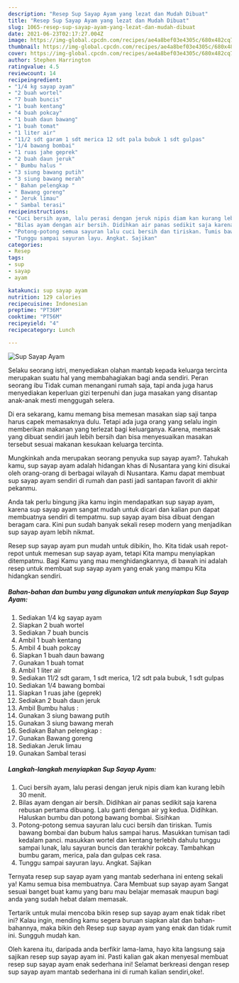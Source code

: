 ```yaml
---
description: "Resep Sup Sayap Ayam yang lezat dan Mudah Dibuat"
title: "Resep Sup Sayap Ayam yang lezat dan Mudah Dibuat"
slug: 1065-resep-sup-sayap-ayam-yang-lezat-dan-mudah-dibuat
date: 2021-06-23T02:17:27.004Z
image: https://img-global.cpcdn.com/recipes/ae4a8bef03e4305c/680x482cq70/sup-sayap-ayam-foto-resep-utama.jpg
thumbnail: https://img-global.cpcdn.com/recipes/ae4a8bef03e4305c/680x482cq70/sup-sayap-ayam-foto-resep-utama.jpg
cover: https://img-global.cpcdn.com/recipes/ae4a8bef03e4305c/680x482cq70/sup-sayap-ayam-foto-resep-utama.jpg
author: Stephen Harrington
ratingvalue: 4.5
reviewcount: 14
recipeingredient:
- "1/4 kg sayap ayam"
- "2 buah wortel"
- "7 buah buncis"
- "1 buah kentang"
- "4 buah pokcay"
- "1 buah daun bawang"
- "1 buah tomat"
- "1 liter air"
- "11/2 sdt garam 1 sdt merica 12 sdt pala bubuk 1 sdt gulpas"
- "1/4 bawang bombai"
- "1 ruas jahe geprek"
- "2 buah daun jeruk"
- " Bumbu halus "
- "3 siung bawang putih"
- "3 siung bawang merah"
- " Bahan pelengkap "
- " Bawang goreng"
- " Jeruk limau"
- " Sambal terasi"
recipeinstructions:
- "Cuci bersih ayam, lalu perasi dengan jeruk nipis diam kan kurang lebih 30 menit."
- "Bilas ayam dengan air bersih. Didihkan air panas sedikit saja karena rebusan pertama dibuang. Lalu ganti dengan air yg kedua. Didihkan. Haluskan bumbu dan potong bawang bombai. Sisihkan"
- "Potong-potong semua sayuran lalu cuci bersih dan tiriskan. Tumis bawang bombai dan bubum halus sampai harus. Masukkan tumisan tadi kedalam panci. masukkan wortel dan kentang terlebih dahulu tunggu sampai lunak, lalu sayuran buncis dan terakhir pokcay. Tambahkan bumbu garam, merica, pala dan gulpas cek rasa."
- "Tunggu sampai sayuran layu. Angkat. Sajikan"
categories:
- Resep
tags:
- sup
- sayap
- ayam

katakunci: sup sayap ayam 
nutrition: 129 calories
recipecuisine: Indonesian
preptime: "PT36M"
cooktime: "PT56M"
recipeyield: "4"
recipecategory: Lunch

---
```



![Sup Sayap Ayam](https://img-global.cpcdn.com/recipes/ae4a8bef03e4305c/680x482cq70/sup-sayap-ayam-foto-resep-utama.jpg)

Selaku seorang istri, menyediakan olahan mantab kepada keluarga tercinta merupakan suatu hal yang membahagiakan bagi anda sendiri. Peran seorang ibu Tidak cuman menangani rumah saja, tapi anda juga harus menyediakan keperluan gizi terpenuhi dan juga masakan yang disantap anak-anak mesti menggugah selera.

Di era  sekarang, kamu memang bisa memesan masakan siap saji tanpa harus capek memasaknya dulu. Tetapi ada juga orang yang selalu ingin memberikan makanan yang terlezat bagi keluarganya. Karena, memasak yang dibuat sendiri jauh lebih bersih dan bisa menyesuaikan masakan tersebut sesuai makanan kesukaan keluarga tercinta. 



Mungkinkah anda merupakan seorang penyuka sup sayap ayam?. Tahukah kamu, sup sayap ayam adalah hidangan khas di Nusantara yang kini disukai oleh orang-orang di berbagai wilayah di Nusantara. Kamu dapat membuat sup sayap ayam sendiri di rumah dan pasti jadi santapan favorit di akhir pekanmu.

Anda tak perlu bingung jika kamu ingin mendapatkan sup sayap ayam, karena sup sayap ayam sangat mudah untuk dicari dan kalian pun dapat membuatnya sendiri di tempatmu. sup sayap ayam bisa dibuat dengan beragam cara. Kini pun sudah banyak sekali resep modern yang menjadikan sup sayap ayam lebih nikmat.

Resep sup sayap ayam pun mudah untuk dibikin, lho. Kita tidak usah repot-repot untuk memesan sup sayap ayam, tetapi Kita mampu menyiapkan ditempatmu. Bagi Kamu yang mau menghidangkannya, di bawah ini adalah resep untuk membuat sup sayap ayam yang enak yang mampu Kita hidangkan sendiri.

<!--inarticleads1-->

##### Bahan-bahan dan bumbu yang digunakan untuk menyiapkan Sup Sayap Ayam:

1. Sediakan 1/4 kg sayap ayam
1. Siapkan 2 buah wortel
1. Sediakan 7 buah buncis
1. Ambil 1 buah kentang
1. Ambil 4 buah pokcay
1. Siapkan 1 buah daun bawang
1. Gunakan 1 buah tomat
1. Ambil 1 liter air
1. Sediakan 11/2 sdt garam, 1 sdt merica, 1/2 sdt pala bubuk, 1 sdt gulpas
1. Sediakan 1/4 bawang bombai
1. Siapkan 1 ruas jahe (geprek)
1. Sediakan 2 buah daun jeruk
1. Ambil  Bumbu halus :
1. Gunakan 3 siung bawang putih
1. Gunakan 3 siung bawang merah
1. Sediakan  Bahan pelengkap :
1. Gunakan  Bawang goreng
1. Sediakan  Jeruk limau
1. Gunakan  Sambal terasi




<!--inarticleads2-->

##### Langkah-langkah menyiapkan Sup Sayap Ayam:

1. Cuci bersih ayam, lalu perasi dengan jeruk nipis diam kan kurang lebih 30 menit.
1. Bilas ayam dengan air bersih. Didihkan air panas sedikit saja karena rebusan pertama dibuang. Lalu ganti dengan air yg kedua. Didihkan. Haluskan bumbu dan potong bawang bombai. Sisihkan
1. Potong-potong semua sayuran lalu cuci bersih dan tiriskan. Tumis bawang bombai dan bubum halus sampai harus. Masukkan tumisan tadi kedalam panci. masukkan wortel dan kentang terlebih dahulu tunggu sampai lunak, lalu sayuran buncis dan terakhir pokcay. Tambahkan bumbu garam, merica, pala dan gulpas cek rasa.
1. Tunggu sampai sayuran layu. Angkat. Sajikan




Ternyata resep sup sayap ayam yang mantab sederhana ini enteng sekali ya! Kamu semua bisa membuatnya. Cara Membuat sup sayap ayam Sangat sesuai banget buat kamu yang baru mau belajar memasak maupun bagi anda yang sudah hebat dalam memasak.

Tertarik untuk mulai mencoba bikin resep sup sayap ayam enak tidak ribet ini? Kalau ingin, mending kamu segera buruan siapkan alat dan bahan-bahannya, maka bikin deh Resep sup sayap ayam yang enak dan tidak rumit ini. Sungguh mudah kan. 

Oleh karena itu, daripada anda berfikir lama-lama, hayo kita langsung saja sajikan resep sup sayap ayam ini. Pasti kalian gak akan menyesal membuat resep sup sayap ayam enak sederhana ini! Selamat berkreasi dengan resep sup sayap ayam mantab sederhana ini di rumah kalian sendiri,oke!.

